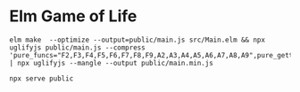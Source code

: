 # Elm Game of Life

	elm make  --optimize --output=public/main.js src/Main.elm && npx uglifyjs public/main.js --compress 'pure_funcs="F2,F3,F4,F5,F6,F7,F8,F9,A2,A3,A4,A5,A6,A7,A8,A9",pure_getters,keep_fargs=false,unsafe_comps,unsafe' | npx uglifyjs --mangle --output public/main.min.js
	
	npx serve public
